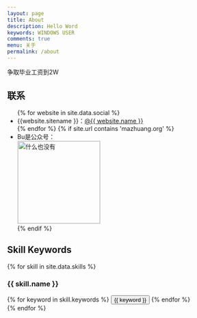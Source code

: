 ```yaml
---
layout: page
title: About
description: Hello Word
keywords: WINDOWS USER
comments: true
menu: 关于
permalink: /about
---
```


争取毕业工资到2W

## 联系

<ul>
{% for website in site.data.social %}
<li>{{website.sitename }}：<a href="{{ website.url }}" target="_blank">@{{ website.name }}</a></li>
{% endfor %}
{% if site.url contains 'mazhuang.org' %}
<li>
Bu是公众号：<br />
<img style="height:192px;width:192px;border:1px solid lightgrey;" src="{{ site.url }}/assets/images/test.jpg" alt="什么也没有" />
</li>
{% endif %}
</ul>



## Skill Keywords

{% for skill in site.data.skills %}
### {{ skill.name }}
<div class="btn-inline">
{% for keyword in skill.keywords %}
<button class="btn btn-outline" type="button">{{ keyword }}</button>
{% endfor %}
</div>
{% endfor %}
